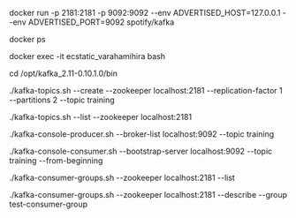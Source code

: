 docker run -p 2181:2181 -p 9092:9092 --env ADVERTISED_HOST=127.0.0.1 --env ADVERTISED_PORT=9092 spotify/kafka

docker ps

docker exec -it ecstatic_varahamihira bash

cd /opt/kafka_2.11-0.10.1.0/bin

./kafka-topics.sh --create --zookeeper localhost:2181 --replication-factor 1 --partitions 2 --topic training

./kafka-topics.sh --list --zookeeper localhost:2181

./kafka-console-producer.sh --broker-list localhost:9092 --topic training

./kafka-console-consumer.sh --bootstrap-server localhost:9092 --topic training --from-beginning

./kafka-consumer-groups.sh --zookeeper localhost:2181 --list

./kafka-consumer-groups.sh --zookeeper localhost:2181 --describe --group test-consumer-group